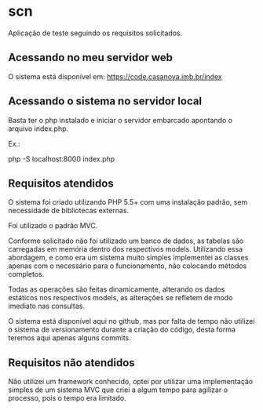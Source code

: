 # scn
Aplicação de teste seguindo os requisitos solicitados.

## Acessando no meu servidor web
O sistema está disponível em:
https://code.casanova.imb.br/index

## Acessando o sistema no servidor local
Basta ter o php instalado e iniciar o servidor embarcado apontando o arquivo index.php.

Ex.: 

php -S localhost:8000 index.php

## Requisitos atendidos
O sistema foi criado utilizando PHP 5.5+ com uma instalação padrão, sem necessidade de bibliotecas externas.

Foi utilizado o padrão MVC.

Conforme solicitado não foi utilizado um banco de dados, as tabelas são carregadas em memória dentro dos respectivos models. Utilizando essa abordagem, e como era um sistema muito simples implementei as classes apenas com o necessário para o funcionamento, não colocando métodos completos.

Todas as operações são feitas dinamicamente, alterando os dados estáticos nos respectivos models, as alterações se refletem de modo imediato nas consultas.

O sistema está disponível aqui no github, mas por falta de tempo não utilizei o sistema de versionamento durante a criação do código, desta forma teremos aqui apenas alguns commits.

## Requisitos não atendidos

Não utilizei um framework conhecido, optei por utilizar uma implementação simples de um sistema MVC que criei a algum tempo para agilizar o processo, pois o tempo era limitado.
